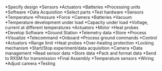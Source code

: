 *Specify design
    *Sensors
    *Actuators
    *Batteries
    *Processing units
    *Software
    *Data Acquisition
*Select parts
*Test hardware
    *Sensors
        *Temperature
        *Pressure
        *Force
        *Camera
    *Batteries
        *Vacuum
        *Temperature development under load
        *Capacity under load
        *Voltage, current at different temperatures
    *Actuators
        *Motor
        *Heat probes
*Develop Software
    *Ground Station
        *Telemetry data
            *Store
            *Process
            *Visualize
        *Telecommand
    *Onboard
        *Process ground commands
        *Control
            *Actuators
                *Range limit
            *Heat probes
                *Over-heating protection
            *Locking mechanism
            *Start/Stop experiment/data acquisition
            *Camera
        *Data management
            *Read sensor data
            *Store data
            *Pack and format data
            *Send to RXSM for transmission
*Final Assembly
    *Temperature sensors
    *Wiring
    *Adjust camera
*Testing